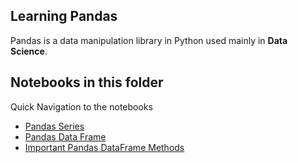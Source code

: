 ## Learning Pandas

Pandas is a data manipulation library in Python used mainly in **Data Science**.

## Notebooks in this folder

Quick Navigation to the notebooks

- [Pandas Series](./01_Pandas_Series.ipynb)
- [Pandas Data Frame](./02_Pandas_Df.ipynb)
- [Important Pandas DataFrame Methods](./03_Pandas_df_methods.ipynb)